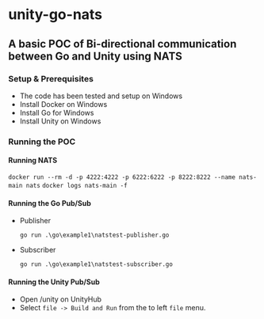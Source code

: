 # unity-go-nats

## A basic POC of Bi-directional communication between Go and Unity using NATS

### Setup & Prerequisites

* The code has been tested and setup on Windows
* Install Docker on Windows
* Install Go for Windows
* Install Unity on Windows

### Running the POC

#### Running NATS

`docker run --rm -d -p 4222:4222 -p 6222:6222 -p 8222:8222 --name nats-main nats`
`docker logs nats-main -f`

#### Running the Go Pub/Sub

* Publisher
  
    `go run .\go\example1\natstest-publisher.go`

* Subscriber
  
    `go run .\go\example1\natstest-subscriber.go`

#### Running the Unity Pub/Sub

* Open /unity on UnityHub
* Select `file -> Build and Run` from the to left `file` menu.

